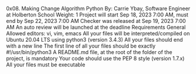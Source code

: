 0x08. Making Change
Algorithm
Python
 By: Carrie Ybay, Software Engineer at Holberton School
 Weight: 1
 Project will start Sep 18, 2023 7:00 AM, must end by Sep 22, 2023 7:00 AM
 Checker was released at Sep 19, 2023 7:00 AM
 An auto review will be launched at the deadline
Requirements
General
Allowed editors: vi, vim, emacs
All your files will be interpreted/compiled on Ubuntu 20.04 LTS using python3 (version 3.4.3)
All your files should end with a new line
The first line of all your files should be exactly #!/usr/bin/python3
A README.md file, at the root of the folder of the project, is mandatory
Your code should use the PEP 8 style (version 1.7.x)
All your files must be executable
